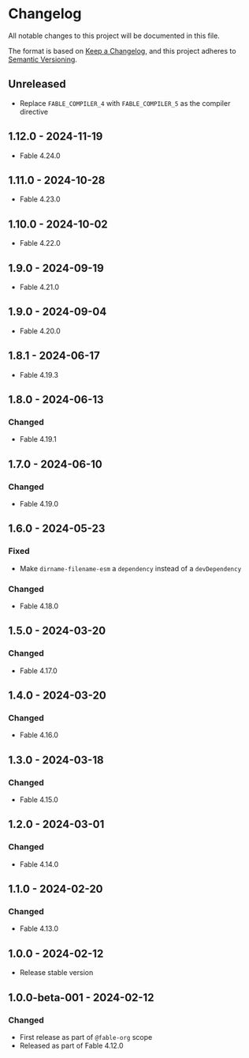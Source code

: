 # Changelog

All notable changes to this project will be documented in this file.

The format is based on [Keep a Changelog](https://keepachangelog.com/en/1.0.0/),
and this project adheres to [Semantic Versioning](https://semver.org/spec/v2.0.0.html).

## Unreleased

* Replace `FABLE_COMPILER_4` with `FABLE_COMPILER_5` as the compiler directive

## 1.12.0 - 2024-11-19

* Fable 4.24.0

## 1.11.0 - 2024-10-28

* Fable 4.23.0

## 1.10.0 - 2024-10-02

* Fable 4.22.0

## 1.9.0 - 2024-09-19

* Fable 4.21.0

## 1.9.0 - 2024-09-04

* Fable 4.20.0

## 1.8.1 - 2024-06-17

* Fable 4.19.3

## 1.8.0 - 2024-06-13

### Changed

* Fable 4.19.1

## 1.7.0 - 2024-06-10

### Changed

* Fable 4.19.0

## 1.6.0 - 2024-05-23

### Fixed

* Make `dirname-filename-esm` a `dependency` instead of a `devDependency`

### Changed

* Fable 4.18.0

## 1.5.0 - 2024-03-20

### Changed

* Fable 4.17.0

## 1.4.0 - 2024-03-20

### Changed

* Fable 4.16.0

## 1.3.0 - 2024-03-18

### Changed

* Fable 4.15.0

## 1.2.0 - 2024-03-01

### Changed

* Fable 4.14.0

## 1.1.0 - 2024-02-20

### Changed

* Fable 4.13.0

## 1.0.0 - 2024-02-12

* Release stable version

## 1.0.0-beta-001 - 2024-02-12

### Changed

* First release as part of `@fable-org` scope
* Released as part of Fable 4.12.0
